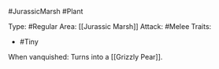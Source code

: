 #JurassicMarsh #Plant 

Type: #Regular 
Area: [[Jurassic Marsh]]
Attack: #Melee
Traits:
- #Tiny

When vanquished: Turns into a [[Grizzly Pear]]. 